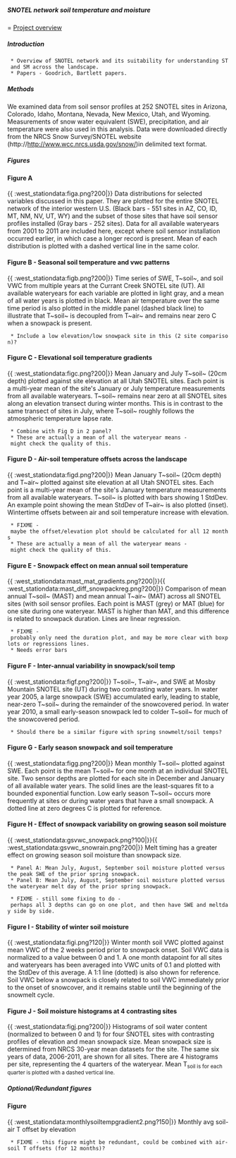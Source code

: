##### SNOTEL network soil temperature and moisture

= [Project overview](west_stationdata:overview "wikilink")

##### Introduction

` * Overview of SNOTEL network and its suitability for understanding ST and SM across the landscape.`\
` * Papers - Goodrich, Bartlett papers.`

##### Methods

We examined data from soil sensor profiles at 252 SNOTEL sites in
Arizona, Colorado, Idaho, Montana, Nevada, New Mexico, Utah, and
Wyoming. Measurements of snow water equivalent (SWE), precipitation, and
air temperature were also used in this analysis. Data were downloaded
directly from the NRCS Snow Survey/SNOTEL website
(http://http://www.wcc.nrcs.usda.gov/snow/)in delimited text format.

##### Figures

#### Figure A

{{ :west\_stationdata:figa.png?200|}} Data distributions for selected
variables discussed in this paper. They are plotted for the entire
SNOTEL network of the interior western U.S. (Black bars - 551 sites in
AZ, CO, ID, MT, NM, NV, UT, WY) and the subset of those sites that have
soil sensor profiles installed (Gray bars - 252 sites). Data for all
available wateryears from 2001 to 2011 are included here, except where
soil sensor installation occurred earlier, in which case a longer record
is present. Mean of each distribution is plotted with a dashed vertical
line in the same color.

#### Figure B - Seasonal soil temperature and vwc patterns

{{ :west\_stationdata:figb.png?200|}} Time series of SWE, T~soil~, and
soil VWC from multiple years at the Currant Creek SNOTEL site (UT). All
available wateryears for each variable are plotted in light gray, and a
mean of all water years is plotted in black. Mean air temperature over
the same time period is also plotted in the middle panel (dashed black
line) to illustrate that T~soil~ is decoupled from T~air~ and remains
near zero C when a snowpack is present.

` * Include a low elevation/low snowpack site in this (2 site comparison)?`

#### Figure C - Elevational soil temperature gradients

{{ :west\_stationdata:figc.png?200|}} Mean January and July T~soil~
(20cm depth) plotted against site elevation at all Utah SNOTEL sites.
Each point is a multi-year mean of the site's January or July
temperature measurements from all available wateryears. T~soil~ remains
near zero at all SNOTEL sites along an elevation transect during winter
months. This is in contrast to the same transect of sites in July, where
T~soil~ roughly follows the atmospheric temperature lapse rate.

` * Combine with Fig D in 2 panel?`\
` * These are actually a mean of all the wateryear means - might check the quality of this.`

#### Figure D - Air-soil temperature offsets across the landscape

{{ :west\_stationdata:figd.png?200|}} Mean January T~soil~ (20cm depth)
and T~air~ plotted against site elevation at all Utah SNOTEL sites. Each
point is a multi-year mean of the site's January temperature
measurements from all available wateryears. T~soil~ is plotted with bars
showing 1 StdDev. An example point showing the mean StdDev of T~air~ is
also plotted (inset). Wintertime offsets between air and soil
temperature increase with elevation.

` * FIXME - maybe the offset/elevation plot should be calculated for all 12 months`\
` * These are actually a mean of all the wateryear means - might check the quality of this.`

#### Figure E - Snowpack effect on mean annual soil temperature

{{ :west\_stationdata:mast\_mat\_gradients.png?200|}}{{
:west\_stationdata:mast\_diff\_snowpackreg.png?200|}} Comparison of mean
annual T~soil~ (MAST) and mean annual T~air~ (MAT) across all SNOTEL
sites (with soil sensor profiles. Each point is MAST (grey) or MAT
(blue) for one site during one wateryear. MAST is higher than MAT, and
this difference is related to snowpack duration. Lines are linear
regression.

` * FIXME - probably only need the duration plot, and may be more clear with boxplots or regressions lines.`\
` * Needs error bars`

#### Figure F - Inter-annual variability in snowpack/soil temp

{{ :west\_stationdata:figf.png?200|}} T~soil~, T~air~, and SWE at Mosby
Mountain SNOTEL site (UT) during two contrasting water years. In water
year 2005, a large snowpack (SWE) accumulated early, leading to stable,
near-zero T~soil~ during the remainder of the snowcovered period. In
water year 2010, a small early-season snowpack led to colder T~soil~ for
much of the snowcovered period.

` * Should there be a similar figure with spring snowmelt/soil temps?`

#### Figure G - Early season snowpack and soil temperature

{{ :west\_stationdata:figg.png?200|}} Mean monthly T~soil~ plotted
against SWE. Each point is the mean T~soil~ for one month at an
individual SNOTEL site. Two sensor depths are plotted for each site in
December and January of all available water years. The solid lines are
the least-squares fit to a bounded exponential function. Low early
season T~soil~ occurs more frequently at sites or during water years
that have a small snowpack. A dotted line at zero degrees C is plotted
for reference.

#### Figure H - Effect of snowpack variability on growing season soil moisture

{{ :west\_stationdata:gsvwc\_snowpack.png?100|}}{{
:west\_stationdata:gsvwc\_snowrain.png?200|}} Melt timing has a greater
effect on growing season soil moisture than snowpack size.

` * Panel A: Mean July, August, September soil moisture plotted versus the peak SWE of the prior spring snowpack.`\
` * Panel B: Mean July, August, September soil moisture plotted versus the wateryear melt day of the prior spring snowpack.`

` * FIXME - still some fixing to do - perhaps all 3 depths can go on one plot, and then have SWE and meltday side by side.`

#### Figure I - Stability of winter soil moisture

{{ :west\_stationdata:figi.png?120|}} Winter month soil VWC plotted
against mean VWC of the 2 weeks period prior to snowpack onset. Soil VWC
data is normalized to a value between 0 and 1. A one month datapoint for
all sites and wateryears has been averaged into VWC units of 0.1 and
plotted with the StdDev of this average. A 1:1 line (dotted) is also
shown for reference. Soil VWC below a snowpack is closely related to
soil VWC immediately prior to the onset of snowcover, and it remains
stable until the beginning of the snowmelt cycle.

#### Figure J - Soil moisture histograms at 4 contrasting sites

{{ :west\_stationdata:figj.png?200|}} Histograms of soil water content
(normalized to between 0 and 1) for four SNOTEL sites with contrasting
profiles of elevation and mean snowpack size. Mean snowpack size is
determined from NRCS 30-year mean datasets for the site. The same six
years of data, 2006-2011, are shown for all sites. There are 4
histograms per site, representing the 4 quarters of the wateryear. Mean
T<sub>soil</soil> is for each quarter is plotted with a dashed vertical
line.

##### Optional/Redundant figures

#### Figure

{{ :west\_stationdata:monthlysoiltempgradient2.png?150|}} Monthly avg
soil-air T offset by elevation

` * FIXME - this figure might be redundant, could be combined with air-soil T offsets (for 12 months)?`
